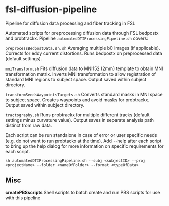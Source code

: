 # fsl-diffusion-pipeline
Pipeline for diffusion data processing and fiber tracking in FSL

Automated scripts for preprocessing diffusion data through FSL bedpostx and probtrackx. Pipeline ```automatedDTIProcessingPipeline.sh``` covers:

```preprocessBedpostData.sh.sh```
Averaging multiple b0 images (if applicable).
Corrects for eddy current distortions.
Runs bedpostx on preprocessed data (default settings).

```mniTransform.sh```
Fits diffusion data to MNI152 (2mm) template to obtain MNI transformation matrix.
Inverts MNI transformation to allow registration of standard MNI regions to subject space.
Output saved within subject directory.

```transformSeedsWaypointsTargets.sh```
Converts standard masks in MNI space to subject space.
Creates waypoints and avoid masks for probtrackx.
Output saved within subject directory.

```tractography.sh```
Runs probtrackx for multiple different tracks (default settings minus curvature value).
Output saves in separate analysis path distinct from raw data.


Each script can be run standalone in case of error or user specific needs (e.g. do not want to run probtackx at the time). Add --help after each script to bring up the help dialog for more information on specific requirements for each script.


```sh automatedDTIProcessingPipeline.sh --subj <subjectID> --proj <projectName> --folder <nameOfFolder> --format <typeOfData>```



## Misc

**createPBSscripts**
Shell scripts to batch create and run PBS scripts for use with this pipeline
